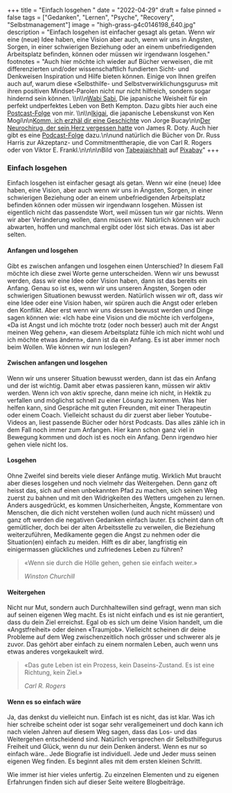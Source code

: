 +++
title = "Einfach losgehen "
date = "2022-04-29"
draft = false
pinned = false
tags = ["Gedanken", "Lernen", "Psyche", "Recovery", "Selbstmanagement"]
image = "high-grass-g4c0146198_640.jpg"
description = "Einfach losgehen ist einfacher gesagt als getan. Wenn wir eine (neue) Idee haben, eine Vision aber auch, wenn wir uns in Ängsten, Sorgen, in einer schwierigen Beziehung oder an einem unbefriedigenden Arbeitsplatz befinden, können oder müssen wir irgendwann losgehen."
footnotes = "Auch hier möchte ich wieder auf Bücher verweisen, die mit differenzierten und/oder wissenschaftlich fundierten Sicht- und Denkweisen Inspiration und Hilfe bieten können. Einige von Ihnen greifen auch auf, warum diese «Selbsthilfe- und Selbstverwirklichungsgurus» mit ihren positiven Mindset-Parolen nicht nur nicht hilfreich, sondern sogar hindernd sein können. \\\n\\\n[Wabi Sabi](https://www.exlibris.ch/de/buecher-buch/deutschsprachige-buecher/beth-kempton/wabi-sabi/id/9783431041194?gclid=CjwKCAjw9qiTBhBbEiwAp-GE0Z5wmlaBbSeAeY8teIsFN_SCByCEVG_qZ1rpDZ5GD9kNfLGhV2bVXxoC3-8QAvD_BwE&gclsrc=aw.ds), Die japanische Weisheit für ein perfekt undperfektes Leben von Beth Kempton. Dazu gibts hier auch eine [Postcast-Folge](https://entwicklungsfreiraum.podigee.io/4-wabi-sabi) von mir. \\\n\\\n[Ikigai](https://www.bensblog.ch/ikigai-schon-wieder/), die japanische Lebenskunst von Ken Mogi\n\n[Komm, ich erzhäl dir eine Geschichte](https://www.exlibris.ch/de/suche/?q=komm%20ich%20erzähl%20dir%20eine%20geschichte&Kategorie=Bücher%3EBücher%20Deutsch) von Jorge Bucay\n\n[Der Neurochirug, der sein Herz vergessen hatte](https://www.exlibris.ch/de/buecher-buch/deutschsprachige-buecher/james-r-doty/der-neurochirurg-der-sein-herz-vergessen-hatte/id/9783958031104?gclid=CjwKCAjw9qiTBhBbEiwAp-GE0ZpXVjDvCMpxRKUGC5g_VETflN2nabaOS_9Z2-WNaxUksD4T30T-BBoCplAQAvD_BwE&gclsrc=aw.ds) von James R. Doty. Auch hier gibt es eine [Podcast-Folge](https://entwicklungsfreiraum.podigee.io/31-neue-episode#t=2) dazu.\n\nund natürlich die Bücher von Dr. Russ Harris zur Akzeptanz- und Commitmenttherapie, die von Carl R. Rogers oder von Viktor E. Frankl.\n\n\n\nBild von [Tabeajaichhalt](https://pixabay.com/de/users/tabeajaichhalt-745002/?utm_source=link-attribution&utm_medium=referral&utm_campaign=image&utm_content=1504289) auf [Pixabay](https://pixabay.com/de/?utm_source=link-attribution&utm_medium=referral&utm_campaign=image&utm_content=1504289)"
+++
### Einfach losgehen

Einfach losgehen ist einfacher gesagt als getan. Wenn wir eine (neue) Idee haben, eine Vision, aber auch wenn wir uns in Ängsten, Sorgen, in einer schwierigen Beziehung oder an einem unbefriedigenden Arbeitsplatz befinden können oder müssen wir irgendwann losgehen. Müssen ist eigentlich nicht das passendste Wort, weil müssen tun wir gar nichts. Wenn wir aber Veränderung wollen, dann müssen wir. Natürlich können wir auch abwarten, hoffen und manchmal ergibt oder löst sich etwas. Das ist aber selten.

#### Anfangen und losgehen

Gibt es zwischen anfangen und losgehen einen Unterschied? In diesem Fall möchte ich diese zwei Worte gerne unterscheiden. Wenn wir uns bewusst werden, dass wir eine Idee oder Vision haben, dann ist das bereits ein Anfang. Genau so ist es, wenn wir uns unseren Ängsten, Sorgen oder schwierigen Situationen bewusst werden. Natürlich wissen wir oft, dass wir eine Idee oder eine Vision haben, wir spüren auch die Angst oder erleben den Konflikt. Aber erst wenn wir uns dessen bewusst werden und Dinge sagen können wie: «Ich habe eine Vision und die möchte ich verfolgen», «Da ist Angst und ich möchte trotz (oder noch besser) auch mit der Angst meinen Weg gehen», «an diesem Arbeitsplatz fühle ich mich nicht wohl und ich möchte etwas ändern», dann ist da ein Anfang. Es ist aber immer noch beim Wollen. Wie können wir nun loslegen?

#### Zwischen anfangen und losgehen

Wenn wir uns unserer Situation bewusst werden, dann ist das ein Anfang und der ist wichtig. Damit aber etwas passieren kann, müssen wir aktiv werden. Wenn ich von aktiv spreche, dann meine ich nicht, in Hektik zu verfallen und möglichst schnell zu einer Lösung zu kommen. Was hier helfen kann, sind Gespräche mit guten Freunden, mit einer Therapeutin oder einem Coach. Vielleicht schaust du dir zuerst aber lieber Youtube-Videos an, liest passende Bücher oder hörst Podcasts. Das alles zähle ich in dem Fall noch immer zum Anfangen. Hier kann schon ganz viel in Bewegung kommen und doch ist es noch ein Anfang. Denn irgendwo hier gehen viele nicht los.

#### Losgehen

Ohne Zweifel sind bereits viele dieser Anfänge mutig. Wirklich Mut braucht aber dieses losgehen und noch vielmehr das Weitergehen. Denn ganz oft heisst das, sich auf einen unbekannten Pfad zu machen, sich seinen Weg zuerst zu bahnen und mit den Widrigkeiten des Wetters umgehen zu lernen. Anders ausgedrückt, es kommen Unsicherheiten, Ängste, Kommentare von Menschen, die dich nicht verstehen wollen (und auch nicht müssen) und ganz oft werden die negativen Gedanken einfach lauter. Es scheint dann oft gemütlicher, doch bei der alten Arbeitsstelle zu verweilen, die Beziehung weiterzuführen, Medikamente gegen die Angst zu nehmen oder die Situation(en) einfach zu meiden. Hilft es dir aber, langfristig ein einigermassen glückliches und zufriedenes Leben zu führen?

> «Wenn sie durch die Hölle gehen, gehen sie einfach weiter.» 
>
> *Winston Churchill*

#### Weitergehen

Nicht nur Mut, sondern auch Durchhaltewillen sind gefragt, wenn man sich auf seinen eigenen Weg macht. Es ist nicht einfach und es ist nie gerantiert, dass du dein Ziel erreichst. Egal ob es sich um deine Vision handelt, um die «Angstfreiheit» oder deinen «Traumjob». Vielleicht scheinen dir deine Probleme auf dem Weg zwischenzeitlich noch grösser und schwerer als je zuvor. Das gehört aber einfach zu einem normalen Leben, auch wenn uns etwas anderes vorgekaukelt wird. 

> «Das gute Leben ist ein Prozess, kein Daseins-Zustand. Es ist eine Richtung, kein Ziel.»
>
> *Carl R. Rogers*

#### Wenn es so einfach wäre

Ja, das denkst du vielleicht nun. Einfach ist es nicht, das ist klar. Was ich hier schreibe scheint oder ist sogar sehr verallgemeinert und doch kann ich nach vielen Jahren auf diesem Weg sagen, dass das Los- und das Weitergehen entscheidend sind. Natürlich versprechen dir Selbsthilfegurus Freiheit und Glück, wenn du nur dein Denken änderst. Wenn es nur so einfach wäre.. Jede Biografie ist individuell. Jede und Jeder muss seinen eigenen Weg finden. Es beginnt alles mit dem ersten kleinen Schritt.

Wie immer ist hier vieles unfertig. Zu einzelnen Elementen und zu eigenen Erfahrungen finden sich auf dieser Seite weitere Blogbeiträge.